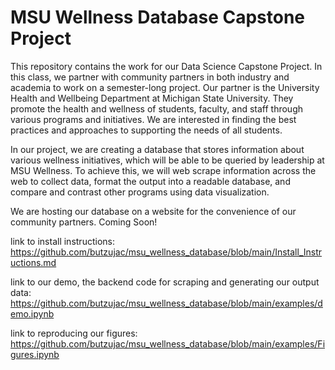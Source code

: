 # MSU Wellness Database Capstone Project

This repository contains the work for our Data Science Capstone Project. In this class, we partner with community partners in both industry and academia to work on a semester-long project. Our partner is the University Health and Wellbeing Department at Michigan State University. They promote the health and wellness of students, faculty, and staff through various programs and initiatives. We are interested in finding the best practices and approaches to supporting the needs of all students.

In our project, we are creating a database that stores information about various wellness initiatives, which will be able to be queried by leadership at MSU Wellness. To achieve this, we will web scrape information across the web to collect data, format the output into a readable database, and compare and contrast other programs using data visualization.

We are hosting our database on a website for the convenience of our community partners. Coming Soon!

link to install instructions: https://github.com/butzujac/msu_wellness_database/blob/main/Install_Instructions.md

link to our demo, the backend code for scraping and generating our output data: https://github.com/butzujac/msu_wellness_database/blob/main/examples/demo.ipynb

link to reproducing our figures: https://github.com/butzujac/msu_wellness_database/blob/main/examples/Figures.ipynb
